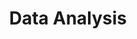 ---
title: Data Analysis
layout: layouts/home.html
displayOrder: 7
mainImage: '/images/books-2463779_1280.jpg'
teaser:
  slug: Data analysis is a systematic process of critically analyzing and interpreting data to get a sense of it.
  icon: /images/analyse.png
  alt: icon of magnifying glass

---